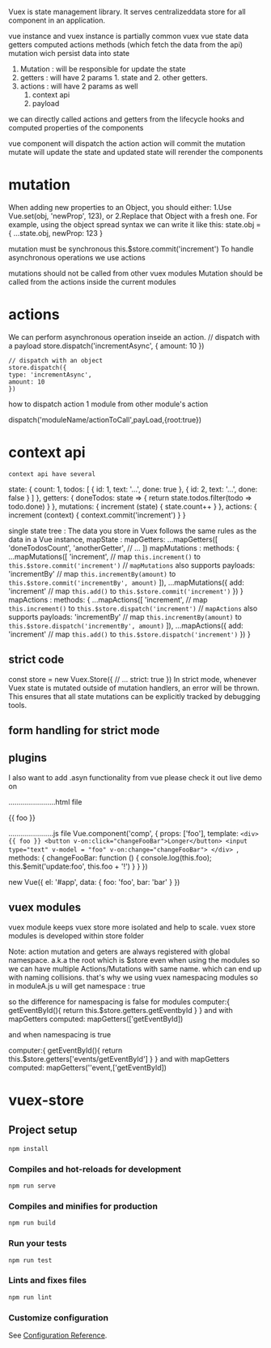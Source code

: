 Vuex is state management library.
It serves centralizeddata store for all component in an application.

vue instance and vuex instance is partially common
vuex                vue
state               data
getters             computed
actions             methods      (which fetch the data from the api)
mutation wich persist data into state 


1. Mutation : will be responsible for update the state
2. getters : will have 2 params  1. state and 2. other getters.
3. actions : will have 2 params as well 
    1. context api 
    2. payload 

we can directly called actions and getters from the lifecycle hooks and computed properties of the 
components

vue component will dispatch the action
action will commit the mutation
mutate will update the state 
and updated state will rerender the components

# mutation
When adding new properties to an Object, you should either:
    1.Use Vue.set(obj, 'newProp', 123), or
    2.Replace that Object with a fresh one. For example, using the object spread syntax we can write it like this:
    state.obj = { ...state.obj, newProp: 123 }

mutation must be synchronous
    this.$store.commit('increment')
To handle asynchronous operations we use actions

mutations should not be called from other vuex modules
Mutation should be called from the actions inside the current modules
# actions

We can perform asynchronous operation inseide an action.
    // dispatch with a payload
    store.dispatch('incrementAsync', {
    amount: 10
    })

    // dispatch with an object
    store.dispatch({
    type: 'incrementAsync',
    amount: 10
    })

how to dispatch action 1 module from other module's action

  dispatch('moduleName/actionToCall',payLoad,{root:true})



# context api
    context api have several 

state: {
    count: 1,
    todos: [
      { id: 1, text: '...', done: true },
      { id: 2, text: '...', done: false }
    ]
  },
  getters: {
    doneTodos: state => {
      return state.todos.filter(todo => todo.done)
    }
  },
  mutations: {
    increment (state) {
      state.count++
    }
  },
  actions: {
    increment (context) {
      context.commit('increment')
    }
  }


single state tree : The data you store in Vuex follows the same rules as the data in a Vue instance, 
mapState : 
mapGetters:
     ...mapGetters([
      'doneTodosCount',
      'anotherGetter',
      // ...
    ])
mapMutations :
    methods: {
      ...mapMutations([
        'increment', // map `this.increment()` to `this.$store.commit('increment')`
        // `mapMutations` also supports payloads:
        'incrementBy' // map `this.incrementBy(amount)` to `this.$store.commit('incrementBy', amount)`
      ]),
      ...mapMutations({
        add: 'increment' // map `this.add()` to `this.$store.commit('increment')`
      })
    }
mapActions :
  methods: {
    ...mapActions([
      'increment', // map `this.increment()` to `this.$store.dispatch('increment')`
       // `mapActions` also supports payloads:
      'incrementBy' // map `this.incrementBy(amount)` to `this.$store.dispatch('incrementBy', amount)`
    ]),
    ...mapActions({
      add: 'increment' // map `this.add()` to `this.$store.dispatch('increment')`
    })
  }

## strict code
const store = new Vuex.Store({
  // ...
  strict: true
})
In strict mode, whenever Vuex state is mutated outside of mutation handlers, an error will be thrown. This ensures that all state mutations can be explicitly tracked by debugging tools.

## form handling for strict mode

## plugins

I also want to add .asyn functionality from vue
please check it out live demo on 

.......................html file
<script src="https://unpkg.com/vue"></script>
<div id="app">
  {{ foo }}
  <comp :foo.sync="foo"></comp>
</div>

......................js file
Vue.component('comp', {
  props: ['foo'],
	template: `
    <div>
      {{ foo }}
      <button v-on:click="changeFooBar">Longer</button>
      <input type="text" v-model = "foo" v-on:change="changeFooBar">
    </div> 
  `,
  methods: {
  	changeFooBar: function () {
    	console.log(this.foo);
    	this.$emit('update:foo', this.foo + '!')
    }
  }
})

new Vue({
	el: '#app',
  data: {
    foo: 'foo',
    bar: 'bar'
  }
})

## vuex modules 

vuex module keeps vuex store more isolated and help to scale.
vuex store modules is developed within store folder

Note: action mutation and geters are always registered with global namespace.
a.k.a the root which is $store even when using the modules
so we can have multiple Actions/Mutations with same name. which can end up with naming collisions.
that's why we using vuex namespacing modules
so in moduleA.js u will get namespace : true

so the difference for namespacing is false for modules 
  computer:{
    getEventById(){
      return this.$store.getters.getEventbyId
    }
  }
  and with mapGetters
  computed: mapGetters(['getEventById])

and when namespacing is true 

  computer:{
    getEventById(){
      return this.$store.getters['events/getEventById']
    }
  }
  and with mapGetters
  computed: mapGetters(''event,['getEventById])



# vuex-store

## Project setup
```
npm install
```

### Compiles and hot-reloads for development
```
npm run serve
```

### Compiles and minifies for production
```
npm run build
```

### Run your tests
```
npm run test
```

### Lints and fixes files
```
npm run lint
```

### Customize configuration
See [Configuration Reference](https://cli.vuejs.org/config/).
